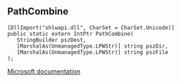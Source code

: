 ## PathCombine

```
[DllImport("shlwapi.dll", CharSet = CharSet.Unicode)]
public static extern IntPtr PathCombine(
   StringBuilder pszDest,
   [MarshalAs(UnmanagedType.LPWStr)] string pszDir,
   [MarshalAs(UnmanagedType.LPWStr)] string pszFile
);
```

[Microsoft documentation](https://docs.microsoft.com/en-us/windows/win32/api/shlwapi/nf-shlwapi-pathcombinew)
